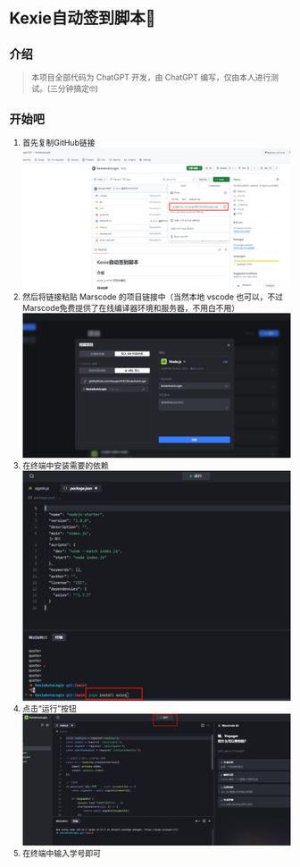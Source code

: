 # Kexie自动签到脚本🦚
## 介绍

> 本项目全部代码为 ChatGPT 开发，由 ChatGPT 编写，仅由本人进行测试。(三分钟搞定🤓)

## 开始吧
1. 首先复制GitHub链接
![alt text](/assets/image1.png)
2. 然后将链接粘贴 Marscode 的项目链接中（当然本地 vscode 也可以，不过Marscode免费提供了在线编译器环境和服务器，不用白不用）
![alt text](/assets/image2.png)
3. 在终端中安装需要的依赖
![alt text](/assets/image3.png)
4. 点击“运行”按钮
![alt text](/assets/image4.png)
5. 在终端中输入学号即可



